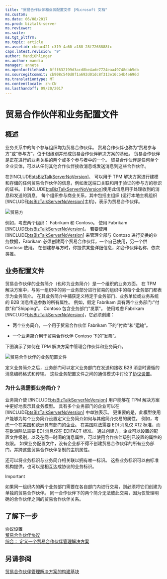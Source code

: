 ```yaml
---
title: "贸易合作伙伴和业务配置文件 |Microsoft 文档"
ms.custom: 
ms.date: 06/08/2017
ms.prod: biztalk-server
ms.reviewer: 
ms.suite: 
ms.tgt_pltfrm: 
ms.topic: article
ms.assetid: cbeac421-c319-4a60-a188-28f7268888fc
caps.latest.revision: "9"
author: MandiOhlinger
ms.author: mandia
manager: anneta
ms.openlocfilehash: 0fff632199d3acd8be4ade7724eaa49748dab5db
ms.sourcegitcommit: cb908c540d8f1a692d01dc8f313e16cb4b4e696d
ms.translationtype: MT
ms.contentlocale: zh-CN
ms.lasthandoff: 09/20/2017
---
```

# <a name="trading-partners-and-business-profiles"></a>贸易合作伙伴和业务配置文件

## <a name="overview"></a>概述
业务关系中的每个参与组织均为贸易合作伙伴。 贸易合作伙伴也称为“贸易参与方”或“参与方”，位于根级别并形成贸易合作伙伴解决方案的基础。 贸易合作伙伴是正在进行的业务关系的两个或多个参与者中的一个。 贸易合作伙伴是任何单个企业实体，可以从任何其他合作伙伴接收消息或发送消息到这些合作伙伴。  
  
 在[!INCLUDE[btsBizTalkServerNoVersion](../includes/btsbiztalkservernoversion-md.md)]、 可以用于 TPM 解决方案进行建模和存储的任何贸易合作伙伴的信息，例如发送端口关联和用于验证的参与方的标识的证书。 [!INCLUDE[btsBizTalkServerNoVersion](../includes/btsbiztalkservernoversion-md.md)]使用此信息用于处理收到的消息和发送的消息。 每个组织参与商业关系，其中包括主组织 (运行本地主机组织[!INCLUDE[btsBizTalkServerNoVersion](../includes/btsbiztalkservernoversion-md.md)]主机)，表示为贸易合作伙伴。
  
 ![贸易方](../core/media/tradingparties.gif "TradingParties")  
  
 例如，考虑两个组织： Fabrikam 和 Contoso。 使用 Fabrikam [!INCLUDE[btsBizTalkServerNoVersion](../includes/btsbiztalkservernoversion-md.md)]。 若要使用 [!INCLUDE[btsBizTalkServerNoVersion](../includes/btsbiztalkservernoversion-md.md)] 来管理全部与 Contoso 进行交换的业务数据，Fabrikam 必须创建两个贸易合作伙伴，一个自己使用，另一个供 Contoso 使用。 在创建参与方时，你提供某些详细信息，如合作伙伴名称，依次类推。  
 
## <a name="business-profiles"></a>业务配置文件

贸易合作伙伴的业务简介（也称为业务简介）是一个组织的业务方面。 在 TPM 解决方案中，与另一组织中的另一业务部分进行贸易的组织中的每个业务部门都表示为业务简介。 在其业务简介中捕获定义特定于业务部门、业务单位或业务系统的 B2B 消息传送参数的所有属性。 例如，假定 Fabrikam 具有两个业务部门:"付款"和"Shipping"。 Contoso 包含业务部门"发票"。 使用考虑 Fabrikam [!INCLUDE[btsBizTalkServerNoVersion](../includes/btsbiztalkservernoversion-md.md)]，它必须创建：  
  
-   两个业务简介，一个用于贸易合作伙伴 Fabrikam 下的“付款”和“运输”。  
  
-   一个业务简介用于贸易合作伙伴 Contoso 下的“发票”。  
  
 下图演示了如何在 TPM 解决方案中管理合作伙伴和业务简介。  
  
 ![贸易合作伙伴的业务配置文件](../core/media/businessprofile.gif "BusinessProfile")  
  
 定义业务简介之后，业务部门可以定义业务部门在发送和接收 B2B 消息时遵循的消息编码格式和传输。 这些业务配置文件之间的通信模式中讨论了[协议设置](../core/protocol-settings.md)。  
  
### <a name="why-do-i-need-business-profiles"></a>为什么我需要业务简介？  
 业务简介使 [!INCLUDE[btsBizTalkServerNoVersion](../includes/btsbiztalkservernoversion-md.md)] 用户能够在 TPM 解决方案中更好地表示其业务模型。 具有多个业务部门的企业可以在 [!INCLUDE[btsBizTalkServerNoVersion](../includes/btsbiztalkservernoversion-md.md)] 中单独表示。 更重要的是，此模型使用户能够为每个业务简介设置定义业务简介如何与其他简介交易的属性。 例如，考虑一个在美国和欧洲具有部门的企业。 在美国除法需要 EDI 消息仅 X12 标准，而在欧洲除法需要 EDI 消息仅在 EDIFACT 标准。 通过创建方，企业可以设置的配置文件级别，以及在同一时间的消息属性，可以使用合作伙伴级别已设置的属性的权限。 如果业务配置文件，没有企业都不得不创建贸易合作伙伴的所有业务部门，并跨这些贸易合作伙伴复制的主机属性。  
  
 还可以将业务标识与业务简介相关联以拥有唯一标识。 这些业务标识可以由标准机构提供，也可以是相互达成协议的业务标识。  
  
> [!IMPORTANT]
>  如果同一组织内的两个业务部门需要在各自部门内进行交易，则必须将它们创建为单独的贸易合作伙伴。 同一合作伙伴下的两个简介无法彼此交易，因为仅管理明确的合作伙伴之间的贸易合作伙伴关系。  
  
## <a name="learn-next"></a>了解下一步

[协议设置](../core/protocol-settings.md)  
[贸易合作伙伴协议](../core/trading-partner-agreement.md)  
[综合： 定义一个贸易合作伙伴管理解决方案](../core/putting-it-all-together-defining-a-trading-partner-management-solution.md)
 
## <a name="see-also"></a>另请参阅  
 [贸易合作伙伴管理解决方案的构建基块](../core/building-blocks-of-a-trading-partner-management-solution.md)
